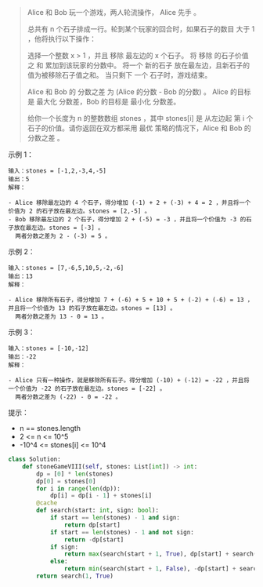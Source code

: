 > Alice 和 Bob 玩一个游戏，两人轮流操作， Alice 先手 。
>
> 总共有 n 个石子排成一行。轮到某个玩家的回合时，如果石子的数目 大于 1 ，他将执行以下操作：
>
> 选择一个整数 x > 1 ，并且 移除 最左边的 x 个石子。
> 将 移除 的石子价值之 和 累加到该玩家的分数中。
> 将一个 新的石子 放在最左边，且新石子的值为被移除石子值之和。
> 当只剩下 一个 石子时，游戏结束。
>
> Alice 和 Bob 的 分数之差 为 (Alice 的分数 - Bob 的分数) 。 Alice 的目标是 最大化 分数差，Bob 的目标是 最小化 分数差。
>
> 给你一个长度为 n 的整数数组 stones ，其中 stones[i] 是 从左边起 第 i 个石子的价值。请你返回在双方都采用 最优 策略的情况下，Alice 和 Bob 的 分数之差 。
>

示例 1：

```
输入：stones = [-1,2,-3,4,-5]
输出：5
解释：

- Alice 移除最左边的 4 个石子，得分增加 (-1) + 2 + (-3) + 4 = 2 ，并且将一个价值为 2 的石子放在最左边。stones = [2,-5] 。
- Bob 移除最左边的 2 个石子，得分增加 2 + (-5) = -3 ，并且将一个价值为 -3 的石子放在最左边。stones = [-3] 。
  两者分数之差为 2 - (-3) = 5 。
```

示例 2：

```
输入：stones = [7,-6,5,10,5,-2,-6]
输出：13
解释：

- Alice 移除所有石子，得分增加 7 + (-6) + 5 + 10 + 5 + (-2) + (-6) = 13 ，并且将一个价值为 13 的石子放在最左边。stones = [13] 。
  两者分数之差为 13 - 0 = 13 。
```

示例 3：

```
输入：stones = [-10,-12]
输出：-22
解释：

- Alice 只有一种操作，就是移除所有石子。得分增加 (-10) + (-12) = -22 ，并且将一个价值为 -22 的石子放在最左边。stones = [-22] 。
  两者分数之差为 (-22) - 0 = -22 。
```


提示：

- n == stones.length
- 2 <= n <= 10^5
- -10^4 <= stones[i] <= 10^4

```python
class Solution:
    def stoneGameVIII(self, stones: List[int]) -> int:
        dp = [0] * len(stones)
        dp[0] = stones[0]
        for i in range(len(dp)):
            dp[i] = dp[i - 1] + stones[i]
        @cache
        def search(start: int, sign: bool):
            if start == len(stones) - 1 and sign:
                return dp[start]
            if start == len(stones) - 1 and not sign:
                return -dp[start]
            if sign:
                return max(search(start + 1, True), dp[start] + search(start + 1, False))
            else:
                return min(search(start + 1, False), -dp[start] + search(start + 1, True))
        return search(1, True)
```

